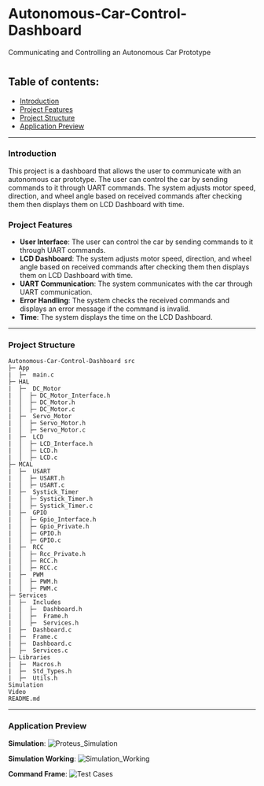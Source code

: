 # Autonomous-Car-Control-Dashboard
Communicating and Controlling an Autonomous Car Prototype

# 
## Table of contents:
- [Introduction](#introduction)
- [Project Features](#project-features)
- [Project Structure](#project-structure)
- [Application Preview](#Application-preview)
***
### Introduction
This project is a dashboard that allows the user to communicate with an autonomous car prototype. The user can control the car by sending commands to it through UART commands. The system adjusts motor speed, direction, and wheel angle based on received commands after checking them then displays them on LCD Dashboard with time.

### Project Features
- **User Interface**: The user can control the car by sending commands to it through UART commands.
- **LCD Dashboard**: The system adjusts motor speed, direction, and wheel angle based on received commands after checking them then displays them on LCD Dashboard with time.
- **UART Communication**: The system communicates with the car through UART communication.
- **Error Handling**: The system checks the received commands and displays an error message if the command is invalid.
- **Time**: The system displays the time on the LCD Dashboard.
***
### Project Structure

```
Autonomous-Car-Control-Dashboard src
├─ App
|  ├─  main.c 
├─ HAL
|  ├─  DC_Motor
|  │  ├─ DC_Motor_Interface.h
|  │  ├─ DC_Motor.h
|  │  ├─ DC_Motor.c
|  ├─  Servo_Motor
|  │  ├─ Servo_Motor.h
|  │  ├─ Servo_Motor.c
|  ├─  LCD
|  │  ├─ LCD_Interface.h
|  │  ├─ LCD.h
|  │  ├─ LCD.c
├─ MCAL
|  ├─  USART
|  │  ├─ USART.h
|  │  ├─ USART.c
|  ├─  Systick_Timer
|  │  ├─ Systick_Timer.h
|  │  ├─ Systick_Timer.c
|  ├─  GPIO
|  │  ├─ Gpio_Interface.h
|  │  ├─ Gpio_Private.h
|  │  ├─ GPIO.h
|  │  ├─ GPIO.c
|  ├─  RCC
|  │  ├─ Rcc_Private.h
|  │  ├─ RCC.h
|  │  ├─ RCC.c
|  ├─  PWM
|  │  ├─ PWM.h
|  │  ├─ PWM.c
├─ Services
|  ├─  Includes
|  │  ├─  Dashboard.h
|  │  ├─  Frame.h
|  │  ├─  Services.h
|  ├─  Dashboard.c
|  ├─  Frame.c
|  ├─  Dashboard.c
|  ├─  Services.c
├─ Libraries
|  ├─  Macros.h
|  ├─  Std_Types.h
|  ├─  Utils.h
Simulation
Video
README.md
```
***

### Application Preview

**Simulation**:
![Proteus_Simulation](https://github.com/Omar-Saad-ELGharbawy/Autonomous-Car-Control-Dashboard/assets/84602951/ea8c39cd-426e-45ab-ac77-231f654cbfa6)

**Simulation Working**:
![Simulation_Working](https://github.com/Omar-Saad-ELGharbawy/Autonomous-Car-Control-Dashboard/assets/84602951/f1ff31ed-0e28-4c6f-bf90-a72666d803da)

**Command Frame**:
![Test Cases](https://github.com/Omar-Saad-ELGharbawy/Autonomous-Car-Control-Dashboard/assets/84602951/f8661fb4-f9c0-43ac-a0d2-11bb828ba808)


